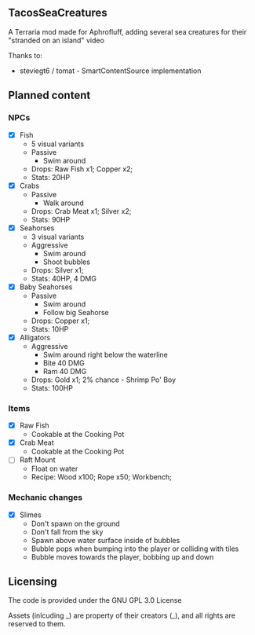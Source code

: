 ## TacosSeaCreatures
A Terraria mod made for Aphrofluff, adding several sea creatures for their "stranded on an island" video

Thanks to:
- steviegt6 / tomat - SmartContentSource implementation

## Planned content
### NPCs
- [x] Fish
  - 5 visual variants
  - Passive
    - Swim around
  - Drops: Raw Fish x1; Copper x2;
  - Stats: 20HP
- [x] Crabs
  - Passive
    - Walk around
  - Drops: Crab Meat x1; Silver x2;
  - Stats: 90HP
- [x] Seahorses
  - 3 visual variants
  - Aggressive
    - Swim around
    - Shoot bubbles
  - Drops: Silver x1;
  - Stats: 40HP, 4 DMG
- [x] Baby Seahorses
  - Passive
    - Swim around
    - Follow big Seahorse
  - Drops: Copper x1;
  - Stats: 10HP
- [x] Alligators
  - Aggressive
    - Swim around right below the waterline
    - Bite 40 DMG
    - Ram 40 DMG
  - Drops: Gold x1; 2% chance - Shrimp Po' Boy
  - Stats: 100HP
### Items
- [x] Raw Fish
  - Cookable at the Cooking Pot
- [x] Crab Meat
  - Cookable at the Cooking Pot
- [ ] Raft Mount
  - Float on water
  - Recipe: Wood x100; Rope x50; Workbench;
### Mechanic changes
- [x] Slimes
  - Don't spawn on the ground
  - Don't fall from the sky
  - Spawn above water surface inside of bubbles
  - Bubble pops when bumping into the player or colliding with tiles
  - Bubble moves towards the player, bobbing up and down
## Licensing
The code is provided under the GNU GPL 3.0 License

Assets (inlcuding \_) are property of their creators (\_), and all rights are reserved to them.

